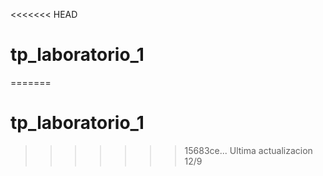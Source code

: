<<<<<<< HEAD
# tp_laboratorio_1
=======
# tp_laboratorio_1
>>>>>>> 15683ce... Ultima actualizacion 12/9
